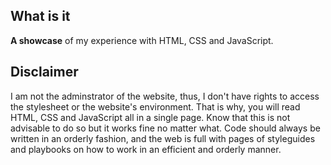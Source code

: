 ## What is it
**A showcase** of my experience with HTML, CSS and JavaScript.

## Disclaimer
I am not the adminstrator of the website, thus, I don't have rights to access 
the stylesheet or the website's environment. That is why, you will read HTML, 
CSS and JavaScript all in a single page. Know that this is not advisable to do 
so but it works fine no matter what.
Code should always be written in an orderly fashion, and the web is full with 
pages of styleguides and playbooks on how to work in an efficient and orderly 
manner.